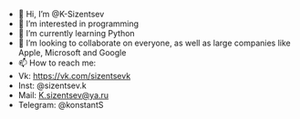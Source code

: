 - 👋 Hi, I’m @K-Sizentsev
- 👀 I’m interested in programming
- 🌱 I’m currently learning Python
- 💞️ I’m looking to collaborate on everyone, as well as large companies like Apple, Microsoft and Google
- 📫 How to reach me:
- Vk: https://vk.com/sizentsevk
- Inst: @sizentsev.k
- Mail: K.sizentsev@ya.ru
- Telegram: @konstantS
